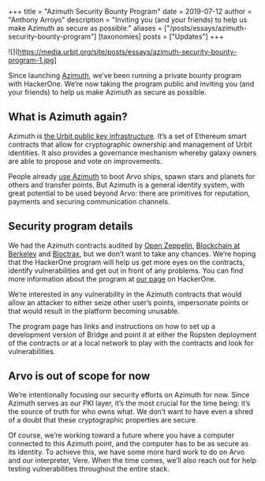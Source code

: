 +++
title = "Azimuth Security Bounty Program"
date = 2019-07-12
author = "Anthony Arroyo"
description = "Inviting you (and your friends) to help us make Azimuth as secure as possible."
aliases = ["/posts/essays/azimuth-security-bounty-program"]
[taxonomies]
posts = ["Updates"]
+++

![](https://media.urbit.org/site/posts/essays/azimuth-security-bounty-program-1.jpg]

Since launching [Azimuth](https://urbit.org/posts/azimuth-is-on-chain/), we’ve been running a private bounty program with HackerOne. We’re now taking the program public and inviting you (and your friends) to help us make Azimuth as secure as possible.

## What is Azimuth again?

Azimuth is [the Urbit public key infrastructure](https://urbit.org/posts/azimuth-is-on-chain/). It’s a set of Ethereum smart contracts that allow for cryptographic ownership and management of Urbit identities. It also provides a governance mechanism whereby galaxy owners are able to propose and vote on improvements.

People already [use Azimuth](https://github.com/urbit/bridge) to boot Arvo ships, spawn stars and planets for others and transfer points. But Azimuth is a general identity system, with great potential to be used beyond Arvo: there are primitives for reputation, payments and securing communication channels.

## Security program details

We had the Azimuth contracts audited by [Open Zeppelin](https://openzeppelin.org/), [Blockchain at Berkeley](https://blockchain.berkeley.edu/) and [Bloctrax](https://www.bloctrax.com/), but we don’t want to take any chances. We’re hoping that the HackerOne program will help us get more eyes on the contracts, identify vulnerabilities and get out in front of any problems. You can find more information about the program at [our page](https://hackerone.com/tlon) on HackerOne.

We’re interested in any vulnerability in the Azimuth contracts that would allow an attacker to either seize other user’s points, impersonate points or that would result in the platform becoming unusable.

The program page has links and instructions on how to set up a development version of Bridge and point it at either the Ropsten deployment of the contracts or at a local network to play with the contracts and look for vulnerabilities.

## Arvo is out of scope for now

We’re intentionally focusing our security efforts on Azimuth for now. Since Azimuth serves as our PKI layer, it’s the most crucial for the time being: it’s the source of truth for who owns what. We don’t want to have even a shred of a doubt that these cryptographic properties are secure.

Of course, we’re working toward a future where you have a computer connected to this Azimuth point, and the computer has to be as secure as its identity. To achieve this, we have some more hard work to do on Arvo and our interpreter, Vere. When the time comes, we’ll also reach out for help testing vulnerabilities throughout the entire stack.
